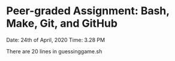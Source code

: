 # Peer-graded Assignment: Bash, Make, Git, and GitHub

Date: 24th of April, 2020
Time: 3.28 PM

There are 20 lines in guessinggame.sh
